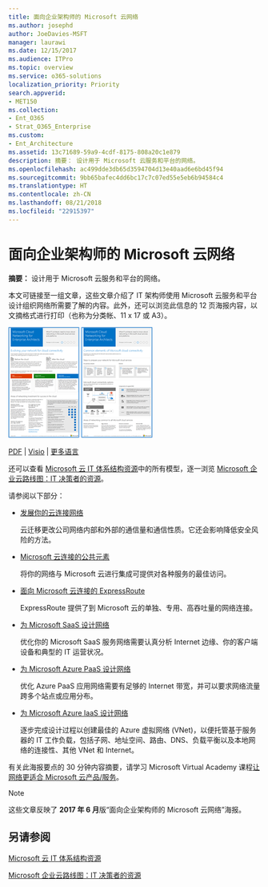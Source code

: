 ```yaml
---
title: 面向企业架构师的 Microsoft 云网络
ms.author: josephd
author: JoeDavies-MSFT
manager: laurawi
ms.date: 12/15/2017
ms.audience: ITPro
ms.topic: overview
ms.service: o365-solutions
localization_priority: Priority
search.appverid:
- MET150
ms.collection:
- Ent_O365
- Strat_O365_Enterprise
ms.custom:
- Ent_Architecture
ms.assetid: 13c71689-59a9-4cdf-8175-808a20c1e879
description: 摘要： 设计用于 Microsoft 云服务和平台的网络。
ms.openlocfilehash: ac499dde3db65d3594704d13e40aad6e6bd45f94
ms.sourcegitcommit: 9bb65bafec4dd6bc17c7c07ed55e5eb6b94584c4
ms.translationtype: HT
ms.contentlocale: zh-CN
ms.lasthandoff: 08/21/2018
ms.locfileid: "22915397"
---
```

# <a name="microsoft-cloud-networking-for-enterprise-architects"></a>面向企业架构师的 Microsoft 云网络

 **摘要：** 设计用于 Microsoft 云服务和平台的网络。
  
本文可链接至一组文章，这些文章介绍了 IT 架构师使用 Microsoft 云服务和平台设计组织网络所需要了解的内容。此外，还可以浏览此信息的 12 页海报内容，以文摘格式进行打印（也称为分类帐、11 x 17 或 A3）。
  
[![模型缩略图：Microsoft 云网络](media/95e8ab6a-b4d0-4836-acc1-b0b77ebf46e6.png)  
](https://go.microsoft.com/fwlink/p/?linkid=842073)
  
[PDF](https://go.microsoft.com/fwlink/p/?linkid=842073) | [Visio](https://go.microsoft.com/fwlink/p/?linkid=842074) | [更多语言](https://www.microsoft.com/download/details.aspx?id=54425)
  
还可以查看 [Microsoft 云 IT 体系结构资源](microsoft-cloud-it-architecture-resources.md)中的所有模型，逐一浏览 [Microsoft 企业云路线图：IT 决策者的资源](https://aka.ms/cloudarchitecture)。
  
请参阅以下部分：
  
- [发展你的云连接网络](evolving-your-network-for-cloud-connectivity.md)
    
    云迁移更改公司网络内部和外部的通信量和通信性质。它还会影响降低安全风险的方法。
    
- [Microsoft 云连接的公共元素](common-elements-of-microsoft-cloud-connectivity.md)
    
    将你的网络与 Microsoft 云进行集成可提供对各种服务的最佳访问。
    
- [面向 Microsoft 云连接的 ExpressRoute](expressroute-for-microsoft-cloud-connectivity.md)
    
    ExpressRoute 提供了到 Microsoft 云的单独、专用、高吞吐量的网络连接。
    
- [为 Microsoft SaaS 设计网络](designing-networking-for-microsoft-saas.md)
    
    优化你的 Microsoft SaaS 服务网络需要认真分析 Internet 边缘、你的客户端设备和典型的 IT 运营状况。
    
- [为 Microsoft Azure PaaS 设计网络](designing-networking-for-microsoft-azure-paas.md)
    
    优化 Azure PaaS 应用网络需要有足够的 Internet 带宽，并可以要求网络流量跨多个站点或应用分布。
    
- [为 Microsoft Azure IaaS 设计网络](designing-networking-for-microsoft-azure-iaas.md)
    
    逐步完成设计过程以创建最佳的 Azure 虚拟网络 (VNet)，以便托管基于服务器的 IT 工作负载，包括子网、地址空间、路由、DNS、负载平衡以及本地网络的连接性、其他 VNet 和 Internet。
    
有关此海报要点的 30 分钟内容摘要，请学习 Microsoft Virtual Academy 课程[让网络更适合 Microsoft 云产品/服务](https://mva.microsoft.com/zh-CN/training-courses/optimize-your-network-for-microsoft-cloud-offerings-17743)。
  
> [!NOTE]
> 这些文章反映了 **2017 年 6 月**版“面向企业架构师的 Microsoft 云网络”海报。
  
## <a name="see-also"></a>另请参阅

[Microsoft 云 IT 体系结构资源](microsoft-cloud-it-architecture-resources.md)

[Microsoft 企业云路线图：IT 决策者的资源](https://sway.com/FJ2xsyWtkJc2taRD)



